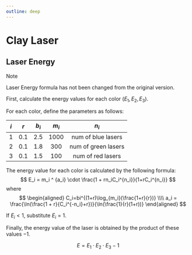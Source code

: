 ```yaml
---
outline: deep
---
```


# Clay Laser

## Laser Energy

> [!NOTE]
> Laser Energy formula has not been changed from the original version.

First, calculate the energy values for each color ($E_1, E_2, E_3$).

For each color, define the parameters as follows:

| $i$ | $r$ | $b_i$ | $m_i$ |        $n_i$        |
|:---:|:---:|:-----:|:-----:|:-------------------:|
|  1  | 0.1 |  2.5  | 1000  | num of blue lasers  |
|  2  | 0.1 |  1.8  |  300  | num of green lasers |
|  3  | 0.1 |  1.5  |  100  |  num of red lasers  |

The energy value for each color is calculated by the following formula:
$$
E_i = m_i ^ {a_i} \cdot \frac{1 + rn_iC_i^{n_i}}{1+rC_i^{n_i}}
$$
where
$$
\begin{aligned}
C_i=bi^{(1+r)\log_{m_i}(\frac{1+r}{r})} \\\\ 
a_i = \frac{\ln(\frac{1 + r}{C_i^{-n_i}+r})}{\ln(\frac{1}{r}(1+r))}
\end{aligned}
$$

If $E_i < 1$, substitute $E_i = 1$.

Finally, the energy value of the laser is obtained by the product of these values $-1$.

$$
E = E_1 \cdot E_2 \cdot E_3 - 1
$$

